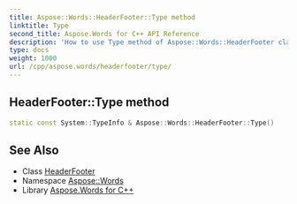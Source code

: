 ```yaml
---
title: Aspose::Words::HeaderFooter::Type method
linktitle: Type
second_title: Aspose.Words for C++ API Reference
description: 'How to use Type method of Aspose::Words::HeaderFooter class in C++.'
type: docs
weight: 1000
url: /cpp/aspose.words/headerfooter/type/
---
```

## HeaderFooter::Type method




```cpp
static const System::TypeInfo & Aspose::Words::HeaderFooter::Type()
```

## See Also

* Class [HeaderFooter](../)
* Namespace [Aspose::Words](../../)
* Library [Aspose.Words for C++](../../../)
